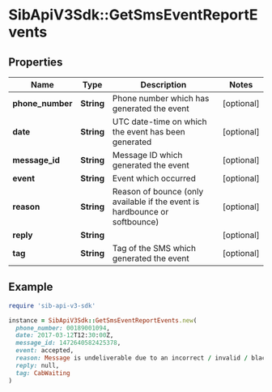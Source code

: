 # SibApiV3Sdk::GetSmsEventReportEvents

## Properties

| Name | Type | Description | Notes |
| ---- | ---- | ----------- | ----- |
| **phone_number** | **String** | Phone number which has generated the event | [optional] |
| **date** | **String** | UTC date-time on which the event has been generated | [optional] |
| **message_id** | **String** | Message ID which generated the event | [optional] |
| **event** | **String** | Event which occurred | [optional] |
| **reason** | **String** | Reason of bounce (only available if the event is hardbounce or softbounce) | [optional] |
| **reply** | **String** |  | [optional] |
| **tag** | **String** | Tag of the SMS which generated the event | [optional] |

## Example

```ruby
require 'sib-api-v3-sdk'

instance = SibApiV3Sdk::GetSmsEventReportEvents.new(
  phone_number: 00189001094,
  date: 2017-03-12T12:30:00Z,
  message_id: 1472640582425378,
  event: accepted,
  reason: Message is undeliverable due to an incorrect / invalid / blacklisted / permanently barred MSISDN for this operator,
  reply: null,
  tag: CabWaiting
)
```


